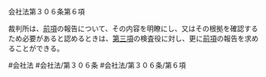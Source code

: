 会社法第３０６条第６項

裁判所は、[前項](会社法＿＿＿＿第３０６条第５項)の報告について、その内容を明瞭にし、又はその根拠を確認するため必要があると認めるときは、[第三項](会社法＿＿＿＿第３０６条第３項)の検査役に対し、更に[前項](会社法＿＿＿＿第３０６条第５項)の報告を求めることができる。

#会社法
#会社法/第３０６条
#会社法/第３０６条/第６項

